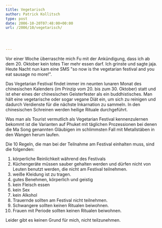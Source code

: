 ```yaml
---
title: Vegetarisch
author: Patrick Kollitsch
type: post
date: 2006-10-20T07:48:00+00:00
url: /2006/10/vegetarisch/




---
```

Vor einer Woche überraschte mich Fu mit der Ankündigung, dass ich ab dem 20. Oktober kein totes Tier mehr essen darf. Ich grinste und sagte jaja. Heute Nacht nun kam eine SMS "so now is the vegetarian festival and you eat sausage no more!".

Das Vegetarian Festival findet immer im neunten lunaren Monat des chinesischen Kalenders (im Prinzip vom 20. bis zum 30. Oktober) statt und ist eher eines der chinesischen Geisterfester als ein buddhistisches. Man hält eine vegetarische oder sogar vegane Diät ein, um sich zu reinigen und dadurch Verdienste für die nächste Inkarnation zu sammeln. In den chinesischen Schreinen werden heilige Rituale durchgeführt. 

Was man als Tourist vermutlich als Vegetarian Festival kennenzulernen bekommt ist die Varianten auf Phuket mit täglichen Prozessionen bei denen die Ma Song genannten Gläubigen im schlimmsten Fall mit Metallstäben in den Wangen herum laufen.

Die 10 Regeln, die man bei der Teilnahme am Festival einhalten muss, sind die folgenden:

  1. körperliche Reinlichkeit während des Festivals
  2. Küchengeräte müssen sauber gehalten werden und dürfen nicht von Leuten benutzt werden, die nicht am Festival teilnehmen.
  3. weiße Kleidung ist zu tragen. 
  4. gutes Benehmen, körperlich und geistig
  5. kein Fleisch essen
  6. kein Sex
  7. kein Alkohol
  8. Trauernde sollten am Festival nicht teilnehmen.
  9. Schwangere sollten keinen Ritualen beiwohnen.
 10. Frauen mit Periode sollten keinen Ritualen beiwohnen.

Leider gibt es keinen Grund für mich, nicht teilzunehmen.
